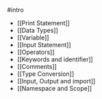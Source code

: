 #intro
* [[Print Statement]]
* [[Data Types]]
* [[Variable]]
* [[Input Statement]]
* [[Operators]]
* [[Keywords and identifier]]
* [[Comments]]
* [[Type Conversion]]
* [[Input, Output  and import]]
* [[Namespace and Scope]]
